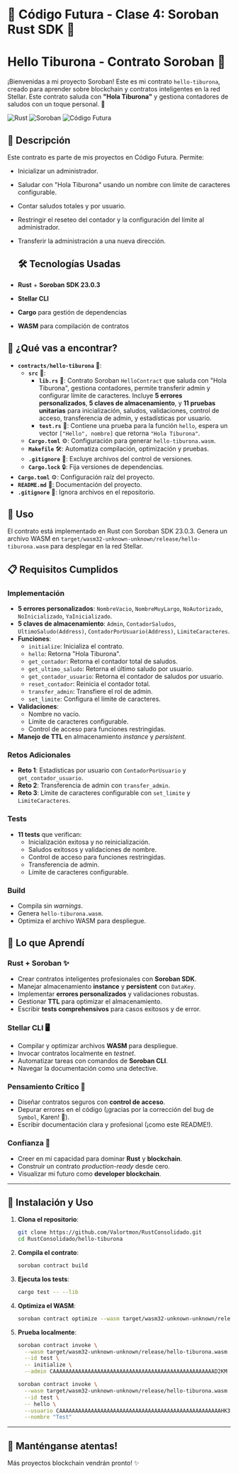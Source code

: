 # 🌟 Código Futura - Clase 4: Soroban Rust SDK 🌟
# Hello Tiburona - Contrato Soroban 🦈

¡Bienvenidas a mi proyecto Soroban! Este es mi contrato `hello-tiburona`, creado para aprender sobre blockchain y contratos inteligentes en la red Stellar. Este contrato saluda con **"Hola Tiburona"** y gestiona contadores de saludos con un toque personal. 🚀

![Rust](https://img.shields.io/badge/Rust-000000?style=flat-square&logo=rust&logoColor=white)
![Soroban](https://img.shields.io/badge/Soroban-Stellar-blue?style=flat-square)
![Código Futura](https://img.shields.io/badge/Código_Futura-2025-green?style=flat-square)

## 📖 Descripción

Este contrato es parte de mis proyectos en Código Futura. Permite:
- Inicializar un administrador.
- Saludar con "Hola Tiburona" usando un nombre con límite de caracteres configurable.
- Contar saludos totales y por usuario.
- Restringir el reseteo del contador y la configuración del límite al administrador.
- Transferir la administración a una nueva dirección.

  ## 🛠️ Tecnologías Usadas
- **Rust** + **Soroban SDK 23.0.3**
- **Stellar CLI**
- **Cargo** para gestión de dependencias
- **WASM** para compilación de contratos

 ## 📂 ¿Qué vas a encontrar?

- **`contracts/hello-tiburona`** 📁:
  - **`src`** 📁:
    - **`lib.rs`** 🦀: Contrato Soroban `HelloContract` que saluda con "Hola Tiburona", gestiona contadores, permite transferir admin y configurar límite de caracteres. Incluye **5 errores personalizados**, **5 claves de almacenamiento**, y **11 pruebas unitarias** para inicialización, saludos, validaciones, control de acceso, transferencia de admin, y estadísticas por usuario.
    - **`test.rs`** 🧪: Contiene una prueba para la función `hello`, espera un vector `["Hello", nombre]` que retorna `"Hola Tiburona"`.
  - **`Cargo.toml`** ⚙️: Configuración para generar `hello-tiburona.wasm`.
  - **`Makefile`** 🛠️: Automatiza compilación, optimización y pruebas.
  - **`.gitignore`** 🚫: Excluye archivos del control de versiones.
  - **`Cargo.lock`** 🔒: Fija versiones de dependencias.
- **`Cargo.toml`** ⚙️: Configuración raíz del proyecto.
- **`README.md`** 📖: Documentación del proyecto.
- **`.gitignore`** 🚫: Ignora archivos en el repositorio.

## 🚀 Uso

El contrato está implementado en Rust con Soroban SDK 23.0.3. Genera un archivo WASM en `target/wasm32-unknown-unknown/release/hello-tiburona.wasm` para desplegar en la red Stellar.

## 📋 Requisitos Cumplidos

### Implementación
- **5 errores personalizados**: `NombreVacio`, `NombreMuyLargo`, `NoAutorizado`, `NoInicializado`, `YaInicializado`.
- **5 claves de almacenamiento**: `Admin`, `ContadorSaludos`, `UltimoSaludo(Address)`, `ContadorPorUsuario(Address)`, `LimiteCaracteres`.
- **Funciones**:
  - `initialize`: Inicializa el contrato.
  - `hello`: Retorna "Hola Tiburona".
  - `get_contador`: Retorna el contador total de saludos.
  - `get_ultimo_saludo`: Retorna el último saludo por usuario.
  - `get_contador_usuario`: Retorna el contador de saludos por usuario.
  - `reset_contador`: Reinicia el contador total.
  - `transfer_admin`: Transfiere el rol de admin.
  - `set_limite`: Configura el límite de caracteres.
- **Validaciones**:
  - Nombre no vacío.
  - Límite de caracteres configurable.
  - Control de acceso para funciones restringidas.
- **Manejo de TTL** en almacenamiento *instance* y *persistent*.

### Retos Adicionales
- **Reto 1**: Estadísticas por usuario con `ContadorPorUsuario` y `get_contador_usuario`.
- **Reto 2**: Transferencia de admin con `transfer_admin`.
- **Reto 3**: Límite de caracteres configurable con `set_limite` y `LimiteCaracteres`.

### Tests
- **11 tests** que verifican:
  - Inicialización exitosa y no reinicialización.
  - Saludos exitosos y validaciones de nombre.
  - Control de acceso para funciones restringidas.
  - Transferencia de admin.
  - Límite de caracteres configurable.

### Build
- Compila sin *warnings*.
- Genera `hello-tiburona.wasm`.
- Optimiza el archivo WASM para despliegue.
  
## 🎯 Lo que Aprendí

### Rust + Soroban ✨
- Crear contratos inteligentes profesionales con **Soroban SDK**.
- Manejar almacenamiento **instance** y **persistent** con `DataKey`.
- Implementar **errores personalizados** y validaciones robustas.
- Gestionar **TTL** para optimizar el almacenamiento.
- Escribir **tests comprehensivos** para casos exitosos y de error.

### Stellar CLI 🖥️
- Compilar y optimizar archivos **WASM** para despliegue.
- Invocar contratos localmente en *testnet*.
- Automatizar tareas con comandos de **Soroban CLI**.
- Navegar la documentación como una detective.

### Pensamiento Crítico 🧠
- Diseñar contratos seguros con **control de acceso**.
- Depurar errores en el código (¡gracias por la corrección del bug de `Symbol`, Karen! 🦈).
- Escribir documentación clara y profesional (¡como este README!).

### Confianza 💪
- Creer en mi capacidad para dominar **Rust** y **blockchain**.
- Construir un contrato *production-ready* desde cero.
- Visualizar mi futuro como **developer blockchain**.

---

## 🚀 Instalación y Uso

1. **Clona el repositorio**:
   ```bash
   git clone https://github.com/Valortmon/RustConsolidado.git
   cd RustConsolidado/hello-tiburona
   ```

2. **Compila el contrato**:
   ```bash
   soroban contract build
   ```

3. **Ejecuta los tests**:
   ```bash
   cargo test -- --lib
   ```

4. **Optimiza el WASM**:
   ```bash
   soroban contract optimize --wasm target/wasm32-unknown-unknown/release/hello-tiburona.wasm
   ```

5. **Prueba localmente**:
   ```bash
   soroban contract invoke \
     --wasm target/wasm32-unknown-unknown/release/hello-tiburona.wasm \
     --id test \
     -- initialize \
     --admin CAAAAAAAAAAAAAAAAAAAAAAAAAAAAAAAAAAAAAAAAAAAAAAAAAAAD2KM
   ```

   ```bash
   soroban contract invoke \
     --wasm target/wasm32-unknown-unknown/release/hello-tiburona.wasm \
     --id test \
     -- hello \
     --usuario CAAAAAAAAAAAAAAAAAAAAAAAAAAAAAAAAAAAAAAAAAAAAAAAAAAAHK3M \
     --nombre "Test"
   ```

---

## 🦈 Manténganse atentas!
Más proyectos blockchain vendrán pronto! ✨
